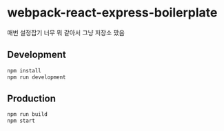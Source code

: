# webpack-react-express-boilerplate
매번 설정잡기 너무 뭐 같아서 그냥 저장소 팠음

## Development
```bash
npm install
npm run development
```
## Production
```bash
npm run build
npm start
```
